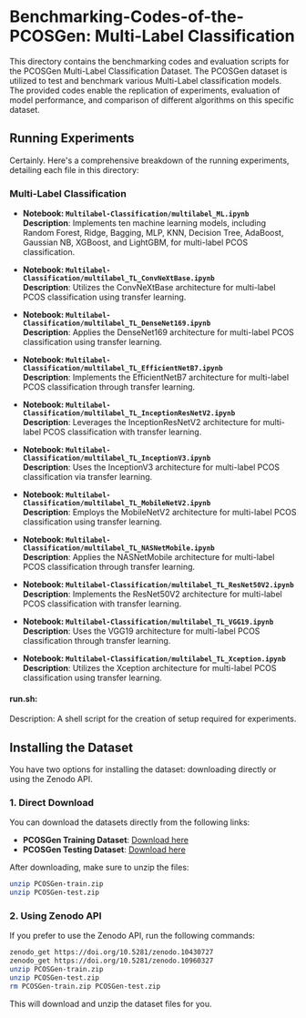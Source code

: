 # Benchmarking-Codes-of-the-PCOSGen: Multi-Label Classification

This directory contains the benchmarking codes and evaluation scripts for the PCOSGen Multi-Label Classification Dataset. The PCOSGen dataset is utilized to test and benchmark various Multi-Label classification models. The provided codes enable the replication of experiments, evaluation of model performance, and comparison of different algorithms on this specific dataset.

## Running Experiments

Certainly. Here's a comprehensive breakdown of the running experiments, detailing each file in this directory:

### Multi-Label Classification

- **Notebook: `Multilabel-Classification/multilabel_ML.ipynb`**  
  **Description**: Implements ten machine learning models, including Random Forest, Ridge, Bagging, MLP, KNN, Decision Tree, AdaBoost, Gaussian NB, XGBoost, and LightGBM, for multi-label PCOS classification.

- **Notebook: `Multilabel-Classification/multilabel_TL_ConvNeXtBase.ipynb`**  
  **Description**: Utilizes the ConvNeXtBase architecture for multi-label PCOS classification using transfer learning.

- **Notebook: `Multilabel-Classification/multilabel_TL_DenseNet169.ipynb`**  
  **Description**: Applies the DenseNet169 architecture for multi-label PCOS classification using transfer learning.

- **Notebook: `Multilabel-Classification/multilabel_TL_EfficientNetB7.ipynb`**  
  **Description**: Implements the EfficientNetB7 architecture for multi-label PCOS classification through transfer learning.

- **Notebook: `Multilabel-Classification/multilabel_TL_InceptionResNetV2.ipynb`**  
  **Description**: Leverages the InceptionResNetV2 architecture for multi-label PCOS classification with transfer learning.

- **Notebook: `Multilabel-Classification/multilabel_TL_InceptionV3.ipynb`**  
  **Description**: Uses the InceptionV3 architecture for multi-label PCOS classification via transfer learning.

- **Notebook: `Multilabel-Classification/multilabel_TL_MobileNetV2.ipynb`**  
  **Description**: Employs the MobileNetV2 architecture for multi-label PCOS classification using transfer learning.

- **Notebook: `Multilabel-Classification/multilabel_TL_NASNetMobile.ipynb`**  
  **Description**: Applies the NASNetMobile architecture for multi-label PCOS classification through transfer learning.

- **Notebook: `Multilabel-Classification/multilabel_TL_ResNet50V2.ipynb`**  
  **Description**: Implements the ResNet50V2 architecture for multi-label PCOS classification with transfer learning.

- **Notebook: `Multilabel-Classification/multilabel_TL_VGG19.ipynb`**  
  **Description**: Uses the VGG19 architecture for multi-label PCOS classification through transfer learning.

- **Notebook: `Multilabel-Classification/multilabel_TL_Xception.ipynb`**  
  **Description**: Utilizes the Xception architecture for multi-label PCOS classification using transfer learning.

#### run.sh:
Description: A shell script for the creation of setup required for experiments.

## Installing the Dataset

You have two options for installing the dataset: downloading directly or using the Zenodo API.

### 1. Direct Download

You can download the datasets directly from the following links:

- **PCOSGen Training Dataset**: [Download here](https://zenodo.org/records/10430727)
- **PCOSGen Testing Dataset**: [Download here](https://zenodo.org/records/10960327)

After downloading, make sure to unzip the files:

```bash
unzip PCOSGen-train.zip
unzip PCOSGen-test.zip
```

### 2. Using Zenodo API

If you prefer to use the Zenodo API, run the following commands:

```bash
zenodo_get https://doi.org/10.5281/zenodo.10430727
zenodo_get https://doi.org/10.5281/zenodo.10960327
unzip PCOSGen-train.zip
unzip PCOSGen-test.zip
rm PCOSGen-train.zip PCOSGen-test.zip
```

This will download and unzip the dataset files for you.